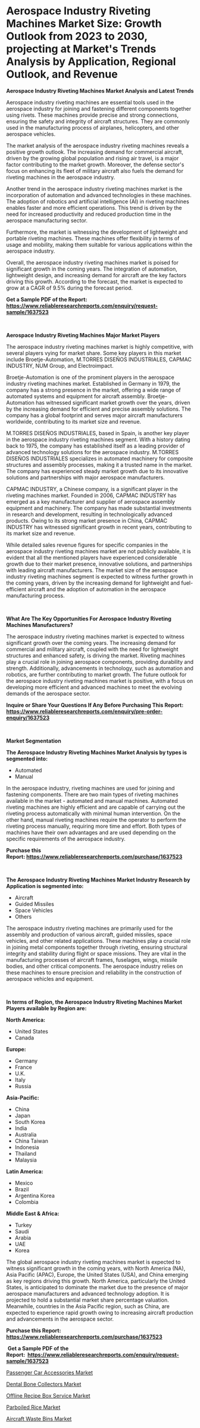 <p><h1>Aerospace Industry Riveting Machines Market Size: Growth Outlook from 2023 to 2030, projecting at Market's Trends Analysis by Application, Regional Outlook, and Revenue</h1></p><p><strong>Aerospace Industry Riveting Machines Market Analysis and Latest Trends</strong></p>
<p><p>Aerospace industry riveting machines are essential tools used in the aerospace industry for joining and fastening different components together using rivets. These machines provide precise and strong connections, ensuring the safety and integrity of aircraft structures. They are commonly used in the manufacturing process of airplanes, helicopters, and other aerospace vehicles.</p><p>The market analysis of the aerospace industry riveting machines reveals a positive growth outlook. The increasing demand for commercial aircraft, driven by the growing global population and rising air travel, is a major factor contributing to the market growth. Moreover, the defense sector's focus on enhancing its fleet of military aircraft also fuels the demand for riveting machines in the aerospace industry.</p><p>Another trend in the aerospace industry riveting machines market is the incorporation of automation and advanced technologies in these machines. The adoption of robotics and artificial intelligence (AI) in riveting machines enables faster and more efficient operations. This trend is driven by the need for increased productivity and reduced production time in the aerospace manufacturing sector.</p><p>Furthermore, the market is witnessing the development of lightweight and portable riveting machines. These machines offer flexibility in terms of usage and mobility, making them suitable for various applications within the aerospace industry.</p><p>Overall, the aerospace industry riveting machines market is poised for significant growth in the coming years. The integration of automation, lightweight design, and increasing demand for aircraft are the key factors driving this growth. According to the forecast, the market is expected to grow at a CAGR of 9.5% during the forecast period.</p></p>
<p><strong>Get a Sample PDF of the Report:&nbsp; <a href="https://www.reliableresearchreports.com/enquiry/request-sample/1637523">https://www.reliableresearchreports.com/enquiry/request-sample/1637523</a></strong></p>
<p>&nbsp;</p>
<p><strong>Aerospace Industry Riveting Machines Major Market Players</strong></p>
<p><p>The aerospace industry riveting machines market is highly competitive, with several players vying for market share. Some key players in this market include Broetje-Automation, M.TORRES DISEÑOS INDUSTRIALES, CAPMAC INDUSTRY, NUM Group, and Electroimpact.</p><p>Broetje-Automation is one of the prominent players in the aerospace industry riveting machines market. Established in Germany in 1979, the company has a strong presence in the market, offering a wide range of automated systems and equipment for aircraft assembly. Broetje-Automation has witnessed significant market growth over the years, driven by the increasing demand for efficient and precise assembly solutions. The company has a global footprint and serves major aircraft manufacturers worldwide, contributing to its market size and revenue.</p><p>M.TORRES DISEÑOS INDUSTRIALES, based in Spain, is another key player in the aerospace industry riveting machines segment. With a history dating back to 1975, the company has established itself as a leading provider of advanced technology solutions for the aerospace industry. M.TORRES DISEÑOS INDUSTRIALES specializes in automated machinery for composite structures and assembly processes, making it a trusted name in the market. The company has experienced steady market growth due to its innovative solutions and partnerships with major aerospace manufacturers.</p><p>CAPMAC INDUSTRY, a Chinese company, is a significant player in the riveting machines market. Founded in 2006, CAPMAC INDUSTRY has emerged as a key manufacturer and supplier of aerospace assembly equipment and machinery. The company has made substantial investments in research and development, resulting in technologically advanced products. Owing to its strong market presence in China, CAPMAC INDUSTRY has witnessed significant growth in recent years, contributing to its market size and revenue.</p><p>While detailed sales revenue figures for specific companies in the aerospace industry riveting machines market are not publicly available, it is evident that all the mentioned players have experienced considerable growth due to their market presence, innovative solutions, and partnerships with leading aircraft manufacturers. The market size of the aerospace industry riveting machines segment is expected to witness further growth in the coming years, driven by the increasing demand for lightweight and fuel-efficient aircraft and the adoption of automation in the aerospace manufacturing process.</p></p>
<p>&nbsp;</p>
<p><strong>What Are The Key Opportunities For Aerospace Industry Riveting Machines Manufacturers?</strong></p>
<p><p>The aerospace industry riveting machines market is expected to witness significant growth over the coming years. The increasing demand for commercial and military aircraft, coupled with the need for lightweight structures and enhanced safety, is driving the market. Riveting machines play a crucial role in joining aerospace components, providing durability and strength. Additionally, advancements in technology, such as automation and robotics, are further contributing to market growth. The future outlook for the aerospace industry riveting machines market is positive, with a focus on developing more efficient and advanced machines to meet the evolving demands of the aerospace sector.</p></p>
<p><strong>Inquire or Share Your Questions If Any Before Purchasing This Report: <a href="https://www.reliableresearchreports.com/enquiry/pre-order-enquiry/1637523">https://www.reliableresearchreports.com/enquiry/pre-order-enquiry/1637523</a></strong></p>
<p>&nbsp;</p>
<p><strong>Market Segmentation</strong></p>
<p><strong>The Aerospace Industry Riveting Machines Market Analysis by types is segmented into:</strong></p>
<p><ul><li>Automated</li><li>Manual</li></ul></p>
<p><p>In the aerospace industry, riveting machines are used for joining and fastening components. There are two main types of riveting machines available in the market - automated and manual machines. Automated riveting machines are highly efficient and are capable of carrying out the riveting process automatically with minimal human intervention. On the other hand, manual riveting machines require the operator to perform the riveting process manually, requiring more time and effort. Both types of machines have their own advantages and are used depending on the specific requirements of the aerospace industry.</p></p>
<p><strong>Purchase this Report:&nbsp;<a href="https://www.reliableresearchreports.com/purchase/1637523">https://www.reliableresearchreports.com/purchase/1637523</a></strong></p>
<p>&nbsp;</p>
<p><strong>The Aerospace Industry Riveting Machines Market Industry Research by Application is segmented into:</strong></p>
<p><ul><li>Aircraft</li><li>Guided Missiles</li><li>Space Vehicles</li><li>Others</li></ul></p>
<p><p>The aerospace industry riveting machines are primarily used for the assembly and production of various aircraft, guided missiles, space vehicles, and other related applications. These machines play a crucial role in joining metal components together through riveting, ensuring structural integrity and stability during flight or space missions. They are vital in the manufacturing processes of aircraft frames, fuselages, wings, missile bodies, and other critical components. The aerospace industry relies on these machines to ensure precision and reliability in the construction of aerospace vehicles and equipment.</p></p>
<p>&nbsp;</p>
<p><strong>In terms of Region, the Aerospace Industry Riveting Machines Market Players available by Region are:</strong></p>
<p>
    <p> <strong> North America: </strong>
        <ul>
            <li>United States</li>
            <li>Canada</li>
        </ul>
        </p> 
    <p> <strong> Europe: </strong>
        <ul>
            <li>Germany</li>
            <li>France</li>
            <li>U.K.</li>
            <li>Italy</li>
            <li>Russia</li>
        </ul>
        </p> 
    <p> <strong> Asia-Pacific: </strong>
        <ul>
            <li>China</li>
            <li>Japan</li>
            <li>South Korea</li>
            <li>India</li>
            <li>Australia</li>
            <li>China Taiwan</li>
            <li>Indonesia</li>
            <li>Thailand</li>
            <li>Malaysia</li>
        </ul>
        </p> 
    <p> <strong> Latin America: </strong>
        <ul>
            <li>Mexico</li>
            <li>Brazil</li>
            <li>Argentina Korea</li>
            <li>Colombia</li>
        </ul>
        </p> 
    <p> <strong> Middle East & Africa: </strong>
        <ul>
            <li>Turkey</li>
            <li>Saudi</li>
            <li>Arabia</li>
            <li>UAE</li>
            <li>Korea</li>
        </ul>
    </p>
    </p>
<p><p>The global aerospace industry riveting machines market is expected to witness significant growth in the coming years, with North America (NA), Asia Pacific (APAC), Europe, the United States (USA), and China emerging as key regions driving this growth. North America, particularly the United States, is anticipated to dominate the market due to the presence of major aerospace manufacturers and advanced technology adoption. It is projected to hold a substantial market share percentage valuation. Meanwhile, countries in the Asia Pacific region, such as China, are expected to experience rapid growth owing to increasing aircraft production and advancements in the aerospace sector.</p></p>
<p><strong>Purchase this Report: <a href="https://www.reliableresearchreports.com/purchase/1637523">https://www.reliableresearchreports.com/purchase/1637523</a></strong></p>
<p>&nbsp;<strong>Get a Sample PDF of the Report:&nbsp;&nbsp;<a href="https://www.reliableresearchreports.com/enquiry/request-sample/1637523">https://www.reliableresearchreports.com/enquiry/request-sample/1637523</a></strong></p>
<p><strong></strong></p>
<p><p><a href="https://medium.com/@grayceyundt1913/decoding-passenger-car-accessories-market-metrics-market-share-trends-and-growth-patterns-bc20cb6d4952">Passenger Car Accessories Market</a></p><p><a href="https://www.linkedin.com/pulse/dental-bone-collectors-market-share-amp-new-trends-analysis/">Dental Bone Collectors Market</a></p><p><a href="https://www.linkedin.com/pulse/offline-recipe-box-service-market-size-share-1c/">Offline Recipe Box Service Market</a></p><p><a href="https://medium.com/@orinsmitham1985/parboiled-rice-market-exploring-market-share-market-trends-and-future-growth-171b1e4cb28b">Parboiled Rice Market</a></p><p><a href="https://github.com/GroverBarry/Market-Research-Report-List-1/blob/main/aircraft-waste-bins-market.md">Aircraft Waste Bins Market</a></p></p>